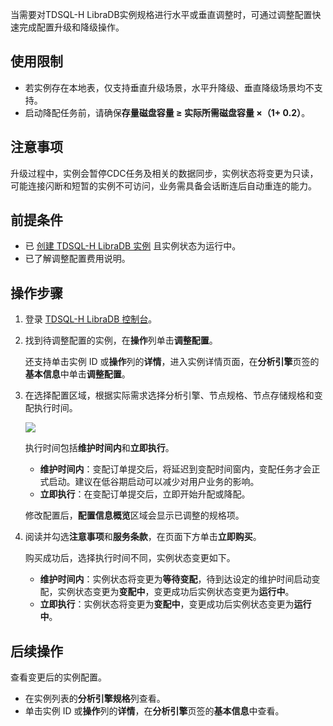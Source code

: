 当需要对TDSQL-H LibraDB实例规格进行水平或垂直调整时，可通过调整配置快速完成配置升级和降级操作。

## 使用限制

- 若实例存在本地表，仅支持垂直升级场景，水平升降级、垂直降级场景均不支持。
- 启动降配任务前，请确保**存量磁盘容量 ≥ 实际所需磁盘容量 ×（1+ 0.2）**。

## 注意事项

升级过程中，实例会暂停CDC任务及相关的数据同步，实例状态将变更为只读，可能连接闪断和短暂的实例不可访问，业务需具备会话断连后自动重连的能力。

## 前提条件

- 已 [创建 TDSQL-H LibraDB 实例](https://cloud.tencent.com/document/product/1488/63546) 且实例状态为运行中。
- 已了解调整配置费用说明。

## 操作步骤

1. 登录 [TDSQL-H LibraDB 控制台](https://console.cloud.tencent.com/libradb/instance)。

2. 找到待调整配置的实例，在**操作**列单击**调整配置**。

   还支持单击实例 ID 或**操作**列的**详情**，进入实例详情页面，在**分析引擎**页签的**基本信息**中单击**调整配置**。

3. 在选择配置区域，根据实际需求选择分析引擎、节点规格、节点存储规格和变配执行时间。

   ![](https://qcloudimg.tencent-cloud.cn/raw/30de57dd7b1f6026c506d672a5ae83db.png)

   执行时间包括**维护时间内**和**立即执行**。

   - **维护时间内**：变配订单提交后，将延迟到变配时间窗内，变配任务才会正式启动。建议在低谷期启动可以减少对用户业务的影响。
   - **立即执行**：在变配订单提交后，立即开始升配或降配。

   修改配置后，**配置信息概览**区域会显示已调整的规格项。

4. 阅读并勾选**注意事项**和**服务条款**，在页面下方单击**立即购买**。

   购买成功后，选择执行时间不同，实例状态变更如下。
   
   - **维护时间内**：实例状态将变更为**等待变配**，待到达设定的维护时间启动变配，实例状态变更为**变配中**，变更成功后实例状态变更为**运行中**。
   - **立即执行**：实例状态将变更为**变配中**，变更成功后实例状态变更为**运行中**。

## 后续操作

查看变更后的实例配置。

- 在实例列表的**分析引擎规格**列查看。
- 单击实例 ID 或**操作**列的**详情**，在**分析引擎**页签的**基本信息**中查看。